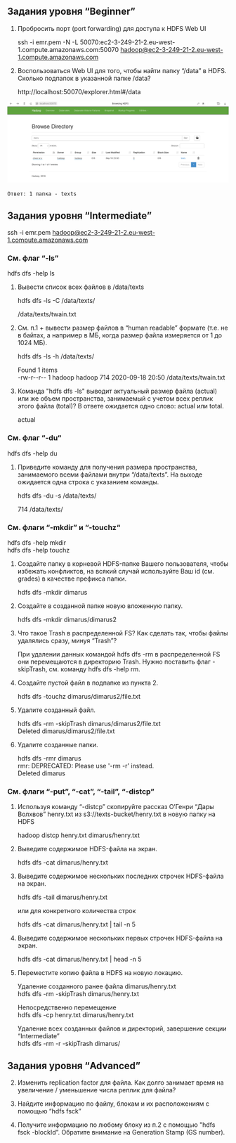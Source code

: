 ## Задания уровня “Beginner”  

1) Пробросить порт (port forwarding) для доступа к HDFS Web UI  

    ssh -i emr.pem -N -L 50070:ec2-3-249-21-2.eu-west-1.compute.amazonaws.com:50070 hadoop@ec2-3-249-21-2.eu-west-1.compute.amazonaws.com  

2) Воспользоваться Web UI для того, чтобы найти папку “/data” в HDFS. Сколько подпапок в указанной папке /data?  

    http://localhost:50070/explorer.html#/data  

![](beginner_1.png)  

    Ответ: 1 папка - texts  

## Задания уровня “Intermediate”  

ssh -i emr.pem hadoop@ec2-3-249-21-2.eu-west-1.compute.amazonaws.com

###  См. флаг “-ls”  

hdfs dfs -help ls

1. Вывести список всех файлов в /data/texts  

    hdfs dfs -ls -C /data/texts/  

    /data/texts/twain.txt  

2. См. п.1 + вывести размер файлов в “human readable” формате (т.е. не в байтах, а например в МБ, когда
размер файла измеряется от 1 до 1024 МБ).  

    hdfs dfs -ls -h /data/texts/  

    Found 1 items  
    -rw-r--r--   1 hadoop hadoop        714 2020-09-18 20:50 /data/texts/twain.txt  

3. Команда "hdfs dfs -ls" выводит актуальный размер файла (actual) или же объем пространства, занимаемый с
учетом всех реплик этого файла (total)? В ответе ожидается одно слово: actual или total.  

    actual  

### См. флаг “-du“  

hdfs dfs -help du  

1. Приведите команду для получения размера пространства, занимаемого всеми файлами внутри
“/data/texts”. На выходе ожидается одна строка с указанием команды.  

    hdfs dfs -du -s /data/texts/  

    714  /data/texts/  

### См. флаги “-mkdir” и “-touchz“  

hdfs dfs -help mkdir  
hdfs dfs -help touchz  

1. Создайте папку в корневой HDFS-папке Вашего пользователя, чтобы избежать конфликтов, на всякий
случай используйте Ваш id (см. grades) в качестве префикса папки.  

    hdfs dfs -mkdir dimarus  

2. Создайте в созданной папке новую вложенную папку.  

    hdfs dfs -mkdir dimarus/dimarus2  

3. Что такое Trash в распределенной FS? Как сделать так, чтобы файлы удалялись сразу, минуя “Trash”?  

   При удалении данных командой hdfs dfs -rm в распределенной FS они перемещаются в директорию Trash. Нужно поставить флаг -skipTrash, см. команду hdfs dfs -help rm.  

4. Создайте пустой файл в подпапке из пункта 2.  

    hdfs dfs -touchz dimarus/dimarus2/file.txt  

5. Удалите созданный файл.  

    hdfs dfs -rm -skipTrash dimarus/dimarus2/file.txt  
    Deleted dimarus/dimarus2/file.txt  

6. Удалите созданные папки.  

    hdfs dfs -rmr dimarus  
    rmr: DEPRECATED: Please use '-rm -r' instead.  
    Deleted dimarus  

### См. флаги “-put”, “-cat”, “-tail”, “-distcp”  

1. Используя команду “-distcp” скопируйте рассказ О’Генри “Дары Волхвов” henry.txt из
s3://texts-bucket/henry.txt в новую папку на HDFS  

    hadoop distcp henry.txt dimarus/henry.txt  

2. Выведите содержимое HDFS-файла на экран.  

    hdfs dfs -cat dimarus/henry.txt  

3. Выведите содержимое нескольких последних строчек HDFS-файла на экран.  

    hdfs dfs -tail dimarus/henry.txt  

    или для конкретного количества строк  

    hdfs dfs -cat dimarus/henry.txt | tail -n 5  

4. Выведите содержимое нескольких первых строчек HDFS-файла на экран.  

    hdfs dfs -cat dimarus/henry.txt | head -n 5  

5. Переместите копию файла в HDFS на новую локацию.  

    Удаление созданного ранее файла dimarus/henry.txt  
    hdfs dfs -rm -skipTrash dimarus/henry.txt  

    Непосредственно перемещение  
    hdfs dfs -cp henry.txt dimarus/henry.txt  

    Удаление всех созданных файлов и директорий, завершение секции “Intermediate”  
    hdfs dfs -rm -r -skipTrash dimarus/  

## Задания уровня “Advanced”  

2. Изменить replication factor для файла. Как долго занимает время на увеличение /
уменьшение числа реплик для файла?  

3. Найдите информацию по файлу, блокам и их расположениям с помощью “hdfs fsck”  

4. Получите информацию по любому блоку из п.2 с помощью "hdfs fsck -blockId”.
Обратите внимание на Generation Stamp (GS number).  
